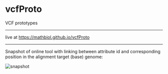 # vcfProto
VCF prototypes
___

live at https://mathbiol.github.io/vcfProto
___
Snapshot of online tool with linking between attribute id and corresponding position in the alignment target (base) genome:

![snapshot](https://mathbiol.github.io/vcfProto/vcfProto.png)